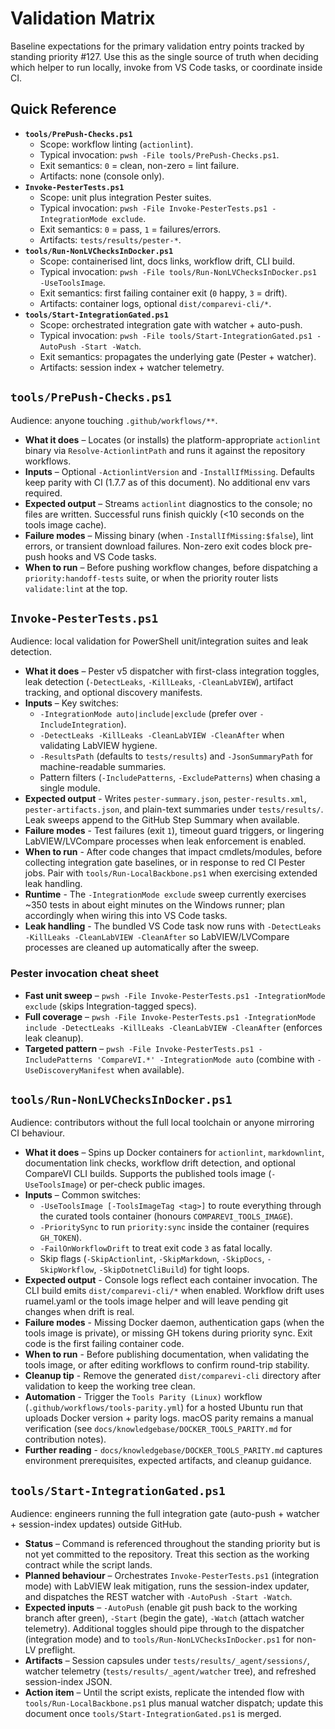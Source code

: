 <!-- markdownlint-disable-next-line MD041 -->
# Validation Matrix

Baseline expectations for the primary validation entry points tracked by standing priority #127. Use this as the
single source of truth when deciding which helper to run locally, invoke from VS Code tasks, or coordinate inside CI.

## Quick Reference

- **`tools/PrePush-Checks.ps1`**
  - Scope: workflow linting (`actionlint`).
  - Typical invocation: `pwsh -File tools/PrePush-Checks.ps1`.
  - Exit semantics: `0` = clean, non-zero = lint failure.
  - Artifacts: none (console only).
- **`Invoke-PesterTests.ps1`**
  - Scope: unit plus integration Pester suites.
  - Typical invocation: `pwsh -File Invoke-PesterTests.ps1 -IntegrationMode exclude`.
  - Exit semantics: `0` = pass, `1` = failures/errors.
  - Artifacts: `tests/results/pester-*`.
- **`tools/Run-NonLVChecksInDocker.ps1`**
  - Scope: containerised lint, docs links, workflow drift, CLI build.
  - Typical invocation: `pwsh -File tools/Run-NonLVChecksInDocker.ps1 -UseToolsImage`.
  - Exit semantics: first failing container exit (`0` happy, `3` = drift).
  - Artifacts: container logs, optional `dist/comparevi-cli/*`.
- **`tools/Start-IntegrationGated.ps1`**
  - Scope: orchestrated integration gate with watcher + auto-push.
  - Typical invocation: `pwsh -File tools/Start-IntegrationGated.ps1 -AutoPush -Start -Watch`.
  - Exit semantics: propagates the underlying gate (Pester + watcher).
  - Artifacts: session index + watcher telemetry.

## `tools/PrePush-Checks.ps1`

Audience: anyone touching `.github/workflows/**`.

- **What it does** – Locates (or installs) the platform-appropriate `actionlint` binary via `Resolve-ActionlintPath`
  and runs it against the repository workflows.
- **Inputs** – Optional `-ActionlintVersion` and `-InstallIfMissing`. Defaults keep parity with CI (1.7.7 as of this
  document). No additional env vars required.
- **Expected output** – Streams `actionlint` diagnostics to the console; no files are written. Successful runs finish
  quickly (<10 seconds on the tools image cache).
- **Failure modes** – Missing binary (when `-InstallIfMissing:$false`), lint errors, or transient download failures.
  Non-zero exit codes block pre-push hooks and VS Code tasks.
- **When to run** – Before pushing workflow changes, before dispatching a `priority:handoff-tests` suite, or when the
  priority router lists `validate:lint` at the top.

## `Invoke-PesterTests.ps1`

Audience: local validation for PowerShell unit/integration suites and leak detection.

- **What it does** – Pester v5 dispatcher with first-class integration toggles, leak detection (`-DetectLeaks`,
  `-KillLeaks`, `-CleanLabVIEW`), artifact tracking, and optional discovery manifests.
- **Inputs** – Key switches:
  - `-IntegrationMode auto|include|exclude` (prefer over `-IncludeIntegration`).
  - `-DetectLeaks -KillLeaks -CleanLabVIEW -CleanAfter` when validating LabVIEW hygiene.
  - `-ResultsPath` (defaults to `tests/results`) and `-JsonSummaryPath` for machine-readable summaries.
  - Pattern filters (`-IncludePatterns`, `-ExcludePatterns`) when chasing a single module.
- **Expected output** - Writes `pester-summary.json`, `pester-results.xml`, `pester-artifacts.json`, and plain-text
  summaries under `tests/results/`. Leak sweeps append to the GitHub Step Summary when available.
- **Failure modes** - Test failures (exit `1`), timeout guard triggers, or lingering LabVIEW/LVCompare processes when
  leak enforcement is enabled.
- **When to run** - After code changes that impact cmdlets/modules, before collecting integration gate baselines, or in
  response to red CI Pester jobs. Pair with `tools/Run-LocalBackbone.ps1` when exercising extended leak handling.
- **Runtime** - The `-IntegrationMode exclude` sweep currently exercises ~350 tests in about eight minutes on the
  Windows runner; plan accordingly when wiring this into VS Code tasks.
- **Leak handling** - The bundled VS Code task now runs with `-DetectLeaks -KillLeaks -CleanLabVIEW -CleanAfter` so
  LabVIEW/LVCompare processes are cleaned up automatically after the sweep.

### Pester invocation cheat sheet

- **Fast unit sweep** – `pwsh -File Invoke-PesterTests.ps1 -IntegrationMode exclude` (skips Integration-tagged specs).
- **Full coverage** –
  `pwsh -File Invoke-PesterTests.ps1 -IntegrationMode include -DetectLeaks -KillLeaks -CleanLabVIEW -CleanAfter`
  (enforces leak cleanup).
- **Targeted pattern** – `pwsh -File Invoke-PesterTests.ps1 -IncludePatterns 'CompareVI.*' -IntegrationMode auto`
  (combine with `-UseDiscoveryManifest` when available).

## `tools/Run-NonLVChecksInDocker.ps1`

Audience: contributors without the full local toolchain or anyone mirroring CI behaviour.

- **What it does** – Spins up Docker containers for `actionlint`, `markdownlint`, documentation link checks, workflow
  drift detection, and optional CompareVI CLI builds. Supports the published tools image (`-UseToolsImage`) or
  per-check public images.
- **Inputs** – Common switches:
  - `-UseToolsImage [-ToolsImageTag <tag>]` to route everything through the curated tools container (honours
    `COMPAREVI_TOOLS_IMAGE`).
  - `-PrioritySync` to run `priority:sync` inside the container (requires `GH_TOKEN`).
  - `-FailOnWorkflowDrift` to treat exit code `3` as fatal locally.
  - Skip flags (`-SkipActionlint`, `-SkipMarkdown`, `-SkipDocs`, `-SkipWorkflow`, `-SkipDotnetCliBuild`) for tight
    loops.
- **Expected output** - Console logs reflect each container invocation. The CLI build emits `dist/comparevi-cli/*` when
  enabled. Workflow drift uses ruamel.yaml or the tools image helper and will leave pending git changes when drift is
  real.
- **Failure modes** - Missing Docker daemon, authentication gaps (when the tools image is private), or missing GH
  tokens during priority sync. Exit code is the first failing container code.
- **When to run** - Before publishing documentation, when validating the tools image, or after editing workflows to
  confirm round-trip stability.
- **Cleanup tip** - Remove the generated `dist/comparevi-cli` directory after validation to keep the working tree clean.
- **Automation** - Trigger the `Tools Parity (Linux)` workflow (`.github/workflows/tools-parity.yml`) for a hosted
  Ubuntu run that uploads Docker version + parity logs. macOS parity remains a manual verification (see
  `docs/knowledgebase/DOCKER_TOOLS_PARITY.md` for contribution notes).
- **Further reading** -  `docs/knowledgebase/DOCKER_TOOLS_PARITY.md` captures environment prerequisites, expected artifacts, and cleanup guidance. 

## `tools/Start-IntegrationGated.ps1`

Audience: engineers running the full integration gate (auto-push + watcher + session-index updates) outside GitHub.

- **Status** – Command is referenced throughout the standing priority but is not yet committed to the repository. Treat
  this section as the working contract while the script lands.
- **Planned behaviour** – Orchestrates `Invoke-PesterTests.ps1` (integration mode) with LabVIEW leak mitigation, runs
  the session-index updater, and dispatches the REST watcher with `-AutoPush -Start -Watch`.
- **Expected inputs** – `-AutoPush` (enable git push back to the working branch after green), `-Start` (begin the gate),
  `-Watch` (attach watcher telemetry). Additional toggles should pipe through to the dispatcher (integration mode) and
  to `tools/Run-NonLVChecksInDocker.ps1` for non-LV preflight.
- **Artifacts** – Session capsules under `tests/results/_agent/sessions/`, watcher telemetry
  (`tests/results/_agent/watcher` tree), and refreshed session-index JSON.
- **Action item** – Until the script exists, replicate the intended flow with `tools/Run-LocalBackbone.ps1` plus manual
  watcher dispatch; update this document once `tools/Start-IntegrationGated.ps1` is merged.
